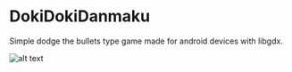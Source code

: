 ﻿# DokiDokiDanmaku
 
 Simple dodge the bullets type game made for android devices with libgdx.
 
![alt text](https://puu.sh/vIsP5/b871a99f9a.png) 
